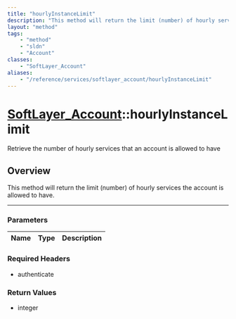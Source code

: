 ```yaml
---
title: "hourlyInstanceLimit"
description: "This method will return the limit (number) of hourly services the account is allowed to have."
layout: "method"
tags:
    - "method"
    - "sldn"
    - "Account"
classes:
    - "SoftLayer_Account"
aliases:
    - "/reference/services/softlayer_account/hourlyInstanceLimit"
---
```

# [SoftLayer_Account](/reference/services/SoftLayer_Account)::hourlyInstanceLimit

Retrieve the number of hourly services that an account is allowed to have 


## Overview 
This method will return the limit (number) of hourly services the account is allowed to have. 

-----

### Parameters 
|Name | Type | Description |
| --- | --- | --- |


### Required Headers
* authenticate


### Return Values
* integer




